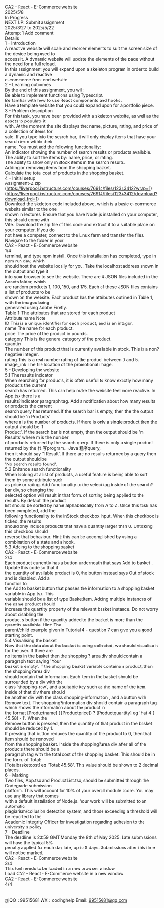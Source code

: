 <br><br><br>CA2 - React - E-Commerce website<br>2025/5/8<br>In Progress<br>NEXT UP: Submit assignment<br>2025/3/27 to 2025/5/22<br>Attempt 1 Add comment<br>Details<br>1 - Introduction<br>A reactive website will scale and reorder elements to suit the screen size of the device being used to<br>access it. A dynamic website will update the elements of the page without the need for a full reload.<br>In this assignment you will expand upon a skeleton program in order to build a dynamic and reactive<br>e-commerce front end website.<br>2 - Learning outcomes<br>By the end of this assignment, you will:<br>Be able to implement functions using Typescript.<br>Be familiar with how to use React components and hooks.<br>Have a template website that you could expand upon for a portfolio piece.<br>3 - Problem description<br>For this task, you have been provided with a skeleton website, as well as the assets to populate it<br>with. At the moment the site displays the: name, picture, rating, and price of a collection of items for<br>sale. If you type into the search bar, it will only display items that have your search term within their<br>name. You must add the following functionality:<br>An indicator showing the number of search results or products available.<br>The ability to sort the items by: name, price, or rating.<br>The ability to show only in stock items in the search results.<br>Adding or removing items from the shopping basket.<br>Calculate the total cost of products in the shopping basket.<br>4 - Initial setup<br>Assignment-2.zip (https://liverpool.instructure.com/courses/76914/files/12343412?wrap=1)<br>(https://liverpool.instructure.com/courses/76914/files/12343412/download?download_frd=1)<br>Download the skeleton code included above, which is a basic e-commerce website similar to the one<br>shown in lectures. Ensure that you have Node.js installed on your computer, this should come with<br>Vite. Download the zip file of this code and extract it to a suitable place on your computer. If you do<br>not have a computer, connect to the Linux farm and transfer the files. Navigate to the folder in your<br> CA2 - React - E-Commerce website<br> 1/4<br>terminal, and type npm install. Once this installation has completed, type in npm run dev, which<br>should host the website locally for you. Take the localhost address shown in the output and type it<br>into your browser to see the website. There are 4 JSON files included in the   Assets   folder, which<br>are random products 1, 100, 150, and 175. Each of these JSON files contains a list of products to be<br>shown on the website. Each product has the attributes outlined in Table 1, with the images being<br>generated using Adobe Firefly.<br>Table 1: The attributes that are stored for each product<br>Attribute name Note<br>ID This is a unique identifier for each product, and is an integer.<br>name The name for each product.<br>price The price of the product in pounds.<br>category This is the general category of the product.<br>quantity<br>The number of this product that is currently available in stock. This is a non?negative integer.<br>rating This is a real number rating of the product between 0 and 5.<br>image_link The file location of the promotional image.<br>5 - Developing the website<br>5.1 The results indicator<br>When searching for products, it is often useful to know exactly how many products the current<br>search has returned. This can help make the website feel more reactive. In App.tsx there is a<br>results?indicator paragraph tag. Add a notification about how many results or products the current<br>search query has returned. If the search bar is empty, then the the output should be 'n Products'<br>where n is the number of products. If there is only a single product then the output should be '1<br>Product'. If the search bar is not empty, then the output should be 'm Results' where m is the number<br>of products returned by the search query. If there is only a single product returned by the 代 写program、Java
程序query,<br>then it should say '1 Result'. If there are no results returned by a query then the output should be<br>'No search results found'.<br>5.2 Enhance search functionality<br>When looking at a list of products, a useful feature is being able to sort them by some attribute such<br>as price or rating. Add functionality to the select tag inside of the search?bar div, so changing the<br>selected option will result in that form. of sorting being applied to the results. By default the product<br>list should be sorted by name alphabetically from A to Z. Once this task has been completed, add the<br>following functionality to the inStock checkbox input. When this checkbox is ticked, the results<br>should only include products that have a quantity larger than 0. Unticking this checkbox should<br>reverse that behaviour. Hint: this can be accomplished by using a combination of a state and a hook.<br>5.3 Adding to the shopping basket<br> CA2 - React - E-Commerce website<br> 2/4<br>Each product currently has a button underneath that says   Add to basket  . Update this code so that if<br>the quantity of available product is 0, the button instead says   Out of stock   and is disabled. Add a<br>function to<br>the   Add to basket   button that passes the information to a shopping basket variable in App.tsx. This<br>variable should be a list of type BasketItem. Adding multiple instances of the same product should<br>increase the quantity property of the relevant basket instance. Do not worry about disabling the<br>product  s button if the quantity added to the basket is more than the quantity available. Hint: The<br>parent/child example given in Tutorial 4 - question 7 can give you a good starting point.<br>5.4 Visualising the basket<br>Now that the data about the basket is being collected, we should visualise it for the user. If there are<br>no items in the basket then the shopping ? area div should contain a paragraph text saying 'Your<br>basket is empty'. If the shopping basket variable contains a product, then the shopping?area div<br>should contain that information. Each item in the basket should be surrounded by a div with the<br>class 'shopping-row', and a suitable key such as the name of the item. Inside of that div there should<br>be another div with the class   shopping-information  , and a button with   Remove   text. The   shopping?information   div should contain a paragraph tag which shows the information about the product in<br>the format [Productname] (  [Productprice]) ? [Productquantity] eg 'Hat 4 (  45.58) - 1'. When the<br>  Remove   button is pressed, then the quantity of that product in the basket should be reduced by 1.<br>If pressing that button reduces the quantity of the product to 0, then that item should be removed<br>from the shopping basket. Inside the shopping?area div after all of the products there should be a<br>paragraph tag with the total cost of the shopping basket. This should be in the form. of Total:   <br>[Totalbasketcost] eg 'Total:   45.58'. This value should be shown to 2 decimal places.<br>6 - Marking<br>Two files, App.tsx and ProductList.tsx, should be submitted through the Codegrade submission<br>platform. This will account for 10% of your overall module score. You may use any library that comes<br>with a default installation of Node.js. Your work will be submitted to an automatic<br>plagiarism/collusion detection system, and those exceeding a threshold will be reported to the<br>Academic Integrity Officer for investigation regarding adhesion to the university  s policy<br>7 - Deadline<br>The deadline is 23:59 GMT Monday the 8th of May 2025. Late submissions will have the typical 5%<br>penalty applied for each day late, up to 5 days. Submissions after this time will not be marked.<br> CA2 - React - E-Commerce website<br> 3/4<br>This tool needs to be loaded in a new browser window<br>Load CA2 - React - E-Commerce website in a new window<br> CA2 - React - E-Commerce website<br> 4/4<br><br><br>加QQ：99515681  WX：codinghelp  Email: 99515681@qq.com

